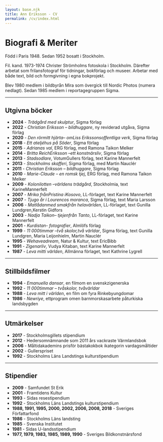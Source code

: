 ```yaml
---
layout: base.njk
title: Ann Eriksson - CV
permalink: /cv/index.html
---
```


# Biografi & Meriter

Född i Paris 1948. Sedan 1952 bosatt i Stockholm.

Fil. kand. 1973-1974 Christer Strömholms fotoskola i Stockholm. Därefter arbetat som frilansfotograf för tidningar, bokförlag och museer. Arbetar med både text, bild och formgivning i egna bokprojekt.

Blev 1980 medlem i bildbyrån Mira som övergick till Nordic Photos (numera nedlagt). Sedan 1985 medlem i reportagegruppen Sigma.

---

## Utgivna böcker

- **2024** - *Trädgård med skulptur*, Sigma förlag
- **2022** - *Christian Eriksson – bildhuggare*, ny reviderad utgåva, Sigma förlag
- **2020** - *Den rörmitt hjärta– omLiss Erikssonsoffentliga verk*, Sigma förlag
- **2018** - *Ett ateljéhus på Söder*, Sigma förlag
- **2015** - *Adrianas val*, ERG förlag, med Ramona Taikon Melker
- **2014** - *Britta ReichEriksson –ett konstnärsliv*, Sigma förlag
- **2013** - *Stadsodlare*, VotumGullers förlag, text Karine Mannerfelt
- **2013** - *Stockholms skafferi*, Sigma förlag, med Martin Nauclér
- **2011** - *Christian Eriksson – bildhuggare*, Sigma förlag
- **2010** - *Marie-Claude – en romsk tjej*, ERG förlag, med Ramona Taikon Melker
- **2009** - *Kolonilotten –världens trädgård*, Stockholmia, text KarineMannerfelt
- **2007** - *Mrika frånPristina iKosovo*, LL-förlaget, text Karine Mannerfelt
- **2007** - *Tjugo år i Lourencos moranca*, Sigma förlag, text Maria Larsson
- **2006** - *Matlådanmed smakfrån helavärlden*, LL-förlaget, text Gunilla Lundgren,Kerstin Gidfors
- **2003** - *Nadja Taikon– tjejenfrån Tanto*, LL-förlaget, text Karine Mannerfelt
- **2001** - *Kurdistan- fotografier*, Almlöfs förlag
- **1999** - *11 000timmar –två skolor,två världar*, Sigma förlag, text Gunilla Lundgren, Maria Leijonhielm, Martin Nauclér
- **1995** - *Wehaveadream*, Natur & Kultur, text EricBibb
- **1991** - *Zigenarliv*, Vudya Kitaban, text Karine Mannerfelt
- **1987** - *Leva mitti världen*, Allmänna förlaget, text Kathrine Lygrell

---

## Stillbildsfilmer

- **1994** - *Emanuella dansar*, en filmom en svenskzigenerska
- **1992** - *11 000timmar – tvåskolor, tvåvärldar*
- **1988** - *Leva mitt i världen*, en film om fyra Rinkebyungdomar
- **1986** - *Newriye*, ettprogram omen barnmorskasarbete påturkiska landsbygden

---

## Utmärkelser

- **2017** - Stockholmsgillets stipendium
- **2012** - Hedersomnämnande som 2011 års vackraste Värmlandsbok
- **2006** - Måltidakademins prisför bästakokbok ikategorin vardagsmåltider
- **2002** - Gullerspriset
- **1992** - Stockholms Läns Landstings kulturstipendium

---

## Stipendier

- **2009** - Samfundet St Erik
- **2001** - Framtidens Kultur
- **1993** - Sidas resestipendium
- **1992** - Stockholms Läns Landstings kulturstipendium
- **1988, 1991, 1995, 2000, 2002, 2006, 2008, 2018** - Sveriges Författarfond
- **1986** - Stockholms Läns landsting
- **1985** - Svenska Institutet
- **1981** - Sidas U-landsstipendium
- **1977, 1979, 1983, 1985, 1989, 1990** - Sveriges Bildkonstnärsfond